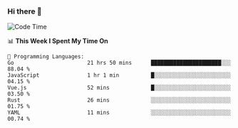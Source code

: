 ### Hi there 👋

<!--
**CrazyCollin/crazycollin** is a ✨ _special_ ✨ repository because its `README.md` (this file) appears on your GitHub profile.

Here are some ideas to get you started:

- 🔭 I’m currently working on ...
- 🌱 I’m currently learning ...
- 👯 I’m looking to collaborate on ...
- 🤔 I’m looking for help with ...
- 💬 Ask me about ...
- 📫 How to reach me: ...
- 😄 Pronouns: ...
- ⚡ Fun fact: ...
-->

<!--START_SECTION:waka-->
![Code Time](http://img.shields.io/badge/Code%20Time-555%20hrs%2017%20mins-blue)

📊 **This Week I Spent My Time On** 

```text
💬 Programming Languages: 
Go                       21 hrs 50 mins      ██████████████████████░░░   88.04 % 
JavaScript               1 hr 1 min          █░░░░░░░░░░░░░░░░░░░░░░░░   04.15 % 
Vue.js                   52 mins             █░░░░░░░░░░░░░░░░░░░░░░░░   03.50 % 
Rust                     26 mins             ░░░░░░░░░░░░░░░░░░░░░░░░░   01.75 % 
YAML                     11 mins             ░░░░░░░░░░░░░░░░░░░░░░░░░   00.74 % 
```


<!--END_SECTION:waka-->
